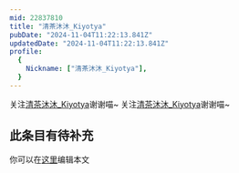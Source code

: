 ```yaml
---
mid: 22837810
title: "清茶沐沐_Kiyotya"
pubDate: "2024-11-04T11:22:13.841Z"
updatedDate: "2024-11-04T11:22:13.841Z"
profile:
  {
    Nickname: ["清茶沐沐_Kiyotya"],
  }
---
```


关注[清茶沐沐_Kiyotya](https://space.bilibili.com/22837810)谢谢喵~ 关注[清茶沐沐_Kiyotya](https://space.bilibili.com/22837810)谢谢喵~

## 此条目有待补充
你可以在[这里](https://github.com/Yuhanawa/VTuber.ICU/edit/master/src/content/v/清茶沐沐_Kiyotya/index.md)编辑本文
